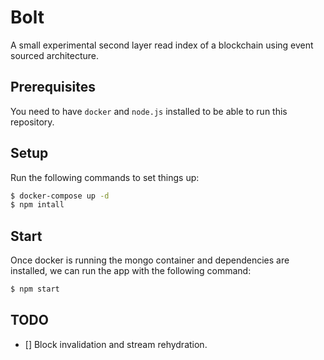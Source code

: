 # Bolt

A small experimental second layer read index of a blockchain using event sourced architecture.

## Prerequisites

You need to have `docker` and `node.js` installed to be able to run this repository.

## Setup

Run the following commands to set things up:

```sh
$ docker-compose up -d
$ npm intall
```

## Start

Once docker is running the mongo container and dependencies are installed, we can run the app with the following command:

```sh
$ npm start
```

## TODO

 - [] Block invalidation and stream rehydration.
